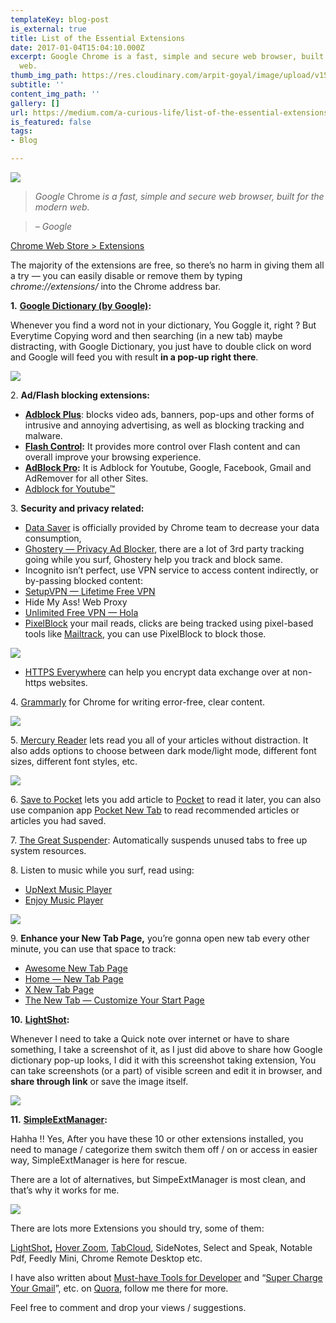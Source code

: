 ```yaml
---
templateKey: blog-post
is_external: true
title: List of the Essential Extensions
date: 2017-01-04T15:04:10.000Z
excerpt: Google Chrome is a fast, simple and secure web browser, built for the modern
  web.
thumb_img_path: https://res.cloudinary.com/arpit-goyal/image/upload/v1558449605/images/featured-images/essential-chrome-extensions.jpg
subtitle: ''
content_img_path: ''
gallery: []
url: https://medium.com/a-curious-life/list-of-the-essential-extensions-8e4a48c3b561
is_featured: false
tags:
- Blog

---
```

![](https://res.cloudinary.com/arpit-goyal/image/upload/v1558449605/images/featured-images/essential-chrome-extensions.jpg)

<figcaption></figcaption>

> _Google_ Chrome _is a fast, simple and secure web browser, built for the modern web._

> _– Google_

[Chrome Web Store > Extensions](https://chrome.google.com/webstore/category/extensions)

The majority of the extensions are free, so there’s no harm in giving them all a try — you can easily disable or remove them by typing _chrome://extensions/_ into the Chrome address bar.

**1.** [**Google Dictionary (by Google)**](https://chrome.google.com/webstore/detail/google-dictionary-by-goog/mgijmajocgfcbeboacabfgobmjgjcoja/related?hl=en)**:**

Whenever you find a word not in your dictionary, You Goggle it, right ? But Everytime Copying word and then searching (in a new tab) maybe distracting, with Google Dictionary, you just have to double click on word and Google will feed you with result **in a pop-up right there**.

![](/images/List-of-the-Essential-Extensions/0*B6CZBA7DDBpH7Ibh..jpg)

2\. **Ad/Flash blocking extensions:**

* [**Adblock Plus**](https://chrome.google.com/webstore/detail/adblock-plus/cfhdojbkjhnklbpkdaibdccddilifddb): blocks video ads, banners, pop-ups and other forms of intrusive and annoying advertising, as well as blocking tracking and malware.
* [**Flash Control**](https://chrome.google.com/webstore/detail/flashcontrol/mfidmkgnfgnkihnjeklbekckimkipmoe?hl=en)**:** It provides more control over Flash content and can overall improve your browsing experience.
* [**AdBlock Pro**](https://chrome.google.com/webstore/detail/adblock-pro/ocifcklkibdehekfnmflempfgjhbedch)**:** It is Adblock for Youtube, Google, Facebook, Gmail and AdRemover for all other Sites.
* [Adblock for Youtube™](https://chrome.google.com/webstore/detail/adblock-for-youtube/cmedhionkhpnakcndndgjdbohmhepckk)

3\. **Security and privacy related:**

* [Data Saver](https://chrome.google.com/webstore/detail/data-saver/pfmgfdlgomnbgkofeojodiodmgpgmkac) is officially provided by Chrome team to decrease your data consumption,
* [Ghostery — Privacy Ad Blocker](https://chrome.google.com/webstore/detail/ghostery-%E2%80%93-privacy-ad-blo/mlomiejdfkolichcflejclcbmpeaniij), there are a lot of 3rd party tracking going while you surf, Ghostery help you track and block same.
* Incognito isn’t perfect, use VPN service to access content indirectly, or by-passing blocked content:
* [SetupVPN — Lifetime Free VPN](https://chrome.google.com/webstore/detail/setupvpn-lifetime-free-vp/oofgbpoabipfcfjapgnbbjjaenockbdp)
* Hide My Ass! Web Proxy
* [Unlimited Free VPN — Hola](https://chrome.google.com/webstore/detail/unlimited-free-vpn-hola/gkojfkhlekighikafcpjkiklfbnlmeio)
* [PixelBlock](https://chrome.google.com/webstore/detail/pixelblock/jmpmfcjnflbcoidlgapblgpgbilinlem) your mail reads, clicks are being tracked using pixel-based tools like [Mailtrack](https://chrome.google.com/webstore/detail/email-tracking-for-gmail/ndnaehgpjlnokgebbaldlmgkapkpjkkb), you can use PixelBlock to block those.

![](/images/List-of-the-Essential-Extensions/0*3NYPhcY6ipMwmm-u..jpg)

* [HTTPS Everywhere](https://chrome.google.com/webstore/detail/https-everywhere/gcbommkclmclpchllfjekcdonpmejbdp) can help you encrypt data exchange over at non-https websites.

4\. [Grammarly](https://chrome.google.com/webstore/detail/grammarly-for-chrome/kbfnbcaeplbcioakkpcpgfkobkghlhen?hl=en) for Chrome for writing error-free, clear content.

![](/images/List-of-the-Essential-Extensions/0*IHJUjQdZq0QaQ5uk..jpg)

5\. [Mercury Reader](https://chrome.google.com/webstore/detail/mercury-reader/oknpjjbmpnndlpmnhmekjpocelpnlfdi) lets read you all of your articles without distraction. It also adds options to choose between dark mode/light mode, different font sizes, different font styles, etc.

![](/images/List-of-the-Essential-Extensions/0*XeeSmjN9VTqUCqQ8..jpg)

6\. [Save to Pocket](https://chrome.google.com/webstore/detail/save-to-pocket/niloccemoadcdkdjlinkgdfekeahmflj?hl=en) lets you add article to [Pocket](https://getpocket.com/a/queue/) to read it later, you can also use companion app [Pocket New Tab](https://chrome.google.com/webstore/detail/pocket-new-tab/mlnnopicjonfamklpcdfnbcomdlopmof) to read recommended articles or articles you had saved.

7\. [The Great Suspender](https://chrome.google.com/webstore/detail/the-great-suspender/klbibkeccnjlkjkiokjodocebajanakg?hl=en): Automatically suspends unused tabs to free up system resources.

8\. Listen to music while you surf, read using:

* [UpNext Music Player](https://github.com/ptgamr/upnext)
* [Enjoy Music Player](https://chrome.google.com/webstore/detail/enjoy-music-player/hncfgilfeieogcpghjnnhddghgdjbekl)

![](/images/List-of-the-Essential-Extensions/0*OqbhJEVrxX-0-ufb..jpg)

9\. **Enhance your New Tab Page,** you’re gonna open new tab every other minute, you can use that space to track:

* [Awesome New Tab Page](https://chrome.google.com/webstore/detail/awesome-new-tab-page/mgmiemnjjchgkmgbeljfocdjjnpjnmcg?hl=en)
* [Home — New Tab Page](https://chrome.google.com/webstore/detail/home-new-tab-page/ehhkfhegcenpfoanmgfpfhnmdmflkbgk?hl=en)
* [X New Tab Page](https://chrome.google.com/webstore/detail/x-new-tab-page/cbmbfafhdccfgdgnbkgogehiklmemkoh?hl=en)
* [The New Tab — Customize Your Start Page](https://chrome.google.com/webstore/detail/the-new-tab-customize-you/ddjdamcnphfdljlojajeoiogkanilahc)

**10.** [**LightShot**](https://chrome.google.com/webstore/detail/lightshot-screenshot-tool/mbniclmhobmnbdlbpiphghaielnnpgdp?hl=en)**:**

Whenever I need to take a Quick note over internet or have to share something, I take a screenshot of it, as I just did above to share how Google dictionary pop-up looks, I did it with this screenshot taking extension, You can take screenshots (or a part) of visible screen and edit it in browser, and **share through link** or save the image itself.

![](/images/List-of-the-Essential-Extensions/0*PZ740ndOzs_QvkDv..jpg)

**11.** [**SimpleExtManager**](https://chrome.google.com/webstore/detail/simpleextmanager/kniehgiejgnnpgojkdhhjbgbllnfkfdk?hl=en)**:**

Hahha !! Yes, After you have these 10 or other extensions installed, you need to manage / categorize them switch them off / on or access in easier way, SimpleExtManager is here for rescue.

There are a lot of alternatives, but SimpeExtManager is most clean, and that’s why it works for me.

![](https://cdn-images-1.medium.com/max/800/0*wFgXunBBzvDdCWiA.)

There are lots more Extensions you should try, some of them:

[LightShot](https://chrome.google.com/webstore/detail/lightshot-screenshot-tool/mbniclmhobmnbdlbpiphghaielnnpgdp?hl=en)**,** [Hover Zoom](https://chrome.google.com/webstore/detail/hover-zoom/nonjdcjchghhkdoolnlbekcfllmednbl?hl=en), [TabCloud](https://chrome.google.com/webstore/detail/tabcloud/npecfdijgoblfcgagoijgmgejmcpnhof?hl=en), SideNotes, Select and Speak, Notable Pdf, Feedly Mini, Chrome Remote Desktop etc.

I have also written about [Must-have Tools for Developer](https://medium.com/a-curious-life/extensions-for-front-end-ui-developers-bfcdaf6a240) and “[Super Charge Your Gmail](http://qr.ae/TUTU5h)”, etc. on [Quora](https://www.quora.com/profile/Arpit-Goyal-14), follow me there for more.

Feel free to comment and drop your views / suggestions.